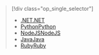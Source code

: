 > [!div class="op_single_selector"]
> * [<span data-ttu-id="7d838-101">.NET</span><span class="sxs-lookup"><span data-stu-id="7d838-101">.NET</span></span>](../articles/active-directory-b2c/active-directory-b2c-devquickstarts-graph-dotnet.md)
> * [<span data-ttu-id="7d838-102">Python</span><span class="sxs-lookup"><span data-stu-id="7d838-102">Python</span></span>](active-directory-b2c-devquickstarts-graph-python.md)
> * [<span data-ttu-id="7d838-103">NodeJS</span><span class="sxs-lookup"><span data-stu-id="7d838-103">NodeJS</span></span>](active-directory-b2c-devquickstarts-graph-nodeJS.md)
> * [<span data-ttu-id="7d838-104">Java</span><span class="sxs-lookup"><span data-stu-id="7d838-104">Java</span></span>](active-directory-b2c-devquickstarts-graph-java.md)
> * [<span data-ttu-id="7d838-105">Ruby</span><span class="sxs-lookup"><span data-stu-id="7d838-105">Ruby</span></span>](active-directory-b2c-devquickstarts-graph-ruby.md)
> 
> 

